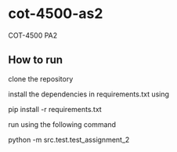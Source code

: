# cot-4500-as2
COT-4500 PA2


## How to run 

clone the repository

install the dependencies in requirements.txt using

pip install -r requirements.txt

run using the following command

python -m src.test.test_assignment_2

